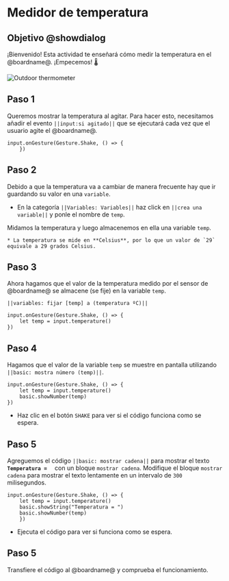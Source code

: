 # Medidor de temperatura

## Objetivo @showdialog

¡Bienvenido! Esta actividad te enseñará cómo medir la temperatura en el @boardname@. ¡Empecemos! 🌡️

![Outdoor thermometer](/static/courses/ucp-science/temperature/heat-of-day.jpg)


## Paso 1

Queremos mostrar la temperatura al agitar. Para hacer esto, necesitamos añadir el evento ``||input:si agitado||`` que se ejecutará cada vez que el usuario agite el @boardname@.

```blocks
input.onGesture(Gesture.Shake, () => {
    })
```
## Paso 2

Debido a que la temperatura va a cambiar de manera frecuente hay que ir guardando su valor en una ``variable``.

* En la categoría ``||Variables: Variables||``  haz click en ``||crea una variable||`` y ponle el nombre de ``temp``.

Midamos la temperatura y luego almacenemos en ella una variable `temp`.

    * La temperatura se mide en **Celsius**, por lo que un valor de `29` equivale a 29 grados Celsius.

## Paso 3

Ahora hagamos que el valor de la temperatura medido por el sensor de @boardname@ se almacene (se fije) en la variable ``temp``.

 ``||variables: fijar [temp] a (temperatura ºC)||``

```blocks
input.onGesture(Gesture.Shake, () => {
    let temp = input.temperature()
})
```
## Paso 4

Hagamos que el valor de la variable ``temp`` se muestre en pantalla utilizando ``||basic: mostra número (temp)||``.

```blocks
input.onGesture(Gesture.Shake, () => {
    let temp = input.temperature()
    basic.showNumber(temp)
})
```

* Haz clic en el botón ``SHAKE`` para ver si el código funciona como se espera.

## Paso 5

Agreguemos el código ``||basic: mostrar cadena||``  para mostrar el texto **`Temperatura =  `**  con un bloque `mostrar cadena`. Modifique el bloque `mostrar cadena` para mostrar el texto lentamente en un intervalo de `300` milisegundos.

```blocks
input.onGesture(Gesture.Shake, () => {
    let temp = input.temperature()
    basic.showString("Temperatura = ")
    basic.showNumber(temp)
    })
```

* Ejecuta el código para ver si funciona como se espera.

## Paso 5

Transfiere el código al @boardname@ y comprueba el funcionamiento.